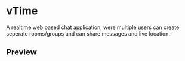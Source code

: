 
# vTime

A realtime web based chat application, were multiple users can create seperate rooms/groups and can share messages and live location.

## Preview
